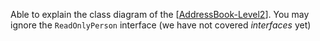 <panel type="info" header="`W5.1a` Can use dependencies in a class diagram :star::star::star:" >
  <include src="../../book/uml/classDiagrams/dependencies/what/full.md" />
<!-- TODO: add evidence -->
</panel>

<!-- ==================================================================================================== -->

<panel type="info" header="`W5.1b` Can use UML notes :star::star::star:" >
  <include src="../../book/uml/notes/notes/full.md" />
<!-- TODO: add evidence -->
</panel>

<!-- ==================================================================================================== -->

<panel type="info" header="`W5.1c` Can specify constraints in UML diagrams :star::star::star:" >
  <include src="../../book/uml/notes/constraints/full.md" />
<!-- TODO: add evidence -->
</panel>

<!-- ==================================================================================================== -->

<panel type="info" header="`W5.1d` Can show an association as an attribute :star::star::star:" >
  <include src="../../book/uml/classDiagrams/associationsAsAttributes/what/full.md" />
<!-- TODO: add evidence -->
</panel>

<!-- ==================================================================================================== -->

<panel type="info" header="`W5.1e` Can use intermediate-level class diagrams :star::star::star:" >
  <include src="../../book/modeling/modelingStructures/classDiagramsIntermediate/full.md" />
  <panel header=":dart: Evidence" expanded>

Able to explain the class diagram of the [[AddressBook-Level2](https://github.com/nus-cs2103-AY1718S2/addressbook-level2/blob/master/doc/DeveloperGuide.md#design)]. You may ignore the `ReadOnlyPerson` interface (we have not covered _interfaces_ yet)

  </panel>
</panel>

